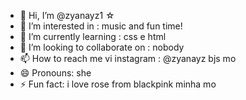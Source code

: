 - 👋 Hi, I’m @zyanayz1 ☆
- 👀 I’m interested in : music and fun time!
- 🌱 I’m currently learning : css e html
- 💞️ I’m looking to collaborate on :  nobody
- 📫 How to reach me vi instagram : @zyanayz bjs mo
- 😄 Pronouns: she
- ⚡ Fun fact: i love rose from blackpink minha mo

<!---
zyanayz1/zyanayz1 is a ✨ special ✨ repository because its `README.md` (this file) appears on your GitHub profile.
You can click the Preview link to take a look at your changes.
--->
